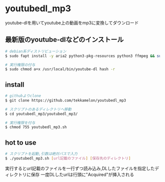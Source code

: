 # youtubedl_mp3
youtube-dlを用いてyoutube上の動画をmp3に変換してダウンロード

## 最新版のyoutube-dlなどのインストール

```sh
# debian系ディストリビューション
$ sudo fapt install -y aria2 python3-pkg-resources python3 ffmpeg && sudo wget https://yt-dl.org/latest/youtube-dl -O /usr/local/bin/youtube-dl 

# 実行権限の付与
$ sudo chmod a+x /usr/local/bin/youtube-dl hash -r
```

## install

```sh
# githubよりclone
$ git clone https://github.com/tekkamelon/youtubedl_mp3

# スクリプトのあるディレクトリへ移動
$ cd youtubedl_mp3/youtubedl_mp3/

# 実行権限を付与
$ chmod 755 youtubedl_mp3.sh
```

## hot to use

```sh
# スクリプトを起動,引数は絶対パスで入力
$ ./youtubedl_mp3.sh [url記載のファイル] [保存先のディレクトリ]
```
実行するとurl記載のファイルを一行ずつ読み込み,DLしたファイルを指定したディレクトリに保存
一度DLしたurlは行頭に"Acquired"が挿入される
